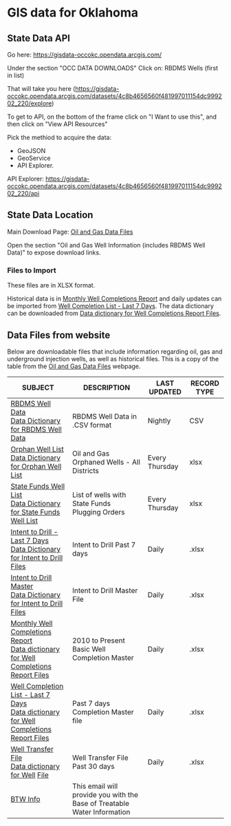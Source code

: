 # GIS data for Oklahoma

## State Data API

Go here: https://gisdata-occokc.opendata.arcgis.com/

Under the section "OCC DATA DOWNLOADS" Click on: RBDMS Wells (first in list)

That will take you here (https://gisdata-occokc.opendata.arcgis.com/datasets/4c8b4656560f481997011154dc999202_220/explore)

To get to API, on the bottom of the frame click on "I Want to use this", and then click on "View API Resources" 

Pick the methiod to acquire the data:
* GeoJSON
* GeoService
* API Explorer.

API Explorer: https://gisdata-occokc.opendata.arcgis.com/datasets/4c8b4656560f481997011154dc999202_220/api

## State Data Location

Main Download Page: [Oil and Gas Data Files](https://oklahoma.gov/occ/divisions/oil-gas/oil-gas-data.html)

Open the section "Oil and Gas Well Information (includes RBDMS Well Data)" to expose download links. 

### Files to Import

These files are in XLSX format.

Historical data is in [Monthly Well Completions Report](https://oklahoma.gov/content/dam/ok/en/occ/documents/og/ogdatafiles/completions-wells-formations-base.xlsx "2010 to Present Well Completions") and daily updates can be imported from [Well Completion List - Last 7 Days](https://oklahoma.gov/content/dam/ok/en/occ/documents/og/ogdatafiles/completions-wells-formations-daily.xlsx "Well Completion List Last 7 Days"). The data dictionary can be downloaded from [Data dictionary for Well Completions Report Files](https://oklahoma.gov/content/dam/ok/en/occ/documents/og/ogdatafiles/completions-wells-formations-data-dictionary.xlsx "Data dictionary for Well Completions Report Files").

## Data Files from website

Below are downloadable files that include information regarding oil, gas and underground injection wells, as well as historical files. This is a copy of the table from the [Oil and Gas Data Files](https://oklahoma.gov/occ/divisions/oil-gas/oil-gas-data.html) webpage.

| SUBJECT | DESCRIPTION | LAST UPDATED | RECORD TYPE |
|---------|-------------|--------------|-------------|
| [RBDMS Well Data](https://oklahoma.gov/content/dam/ok/en/occ/documents/og/ogdatafiles/rbdms-wells.csv "RBDMS well data in CSV format")<br>[Data Dictionary for RBDMS Well Data](https://oklahoma.gov/content/dam/ok/en/occ/documents/og/ogdatafiles/rbdms-wells-data-dictionary.xlsx "Data dictionary for RBDMS well data file") | RBDMS Well Data in .CSV format | Nightly | CSV |
| [Orphan Well List](https://oklahoma.gov/content/dam/ok/en/occ/documents/og/ogdatafiles/orphan-well-list.xlsx) <br>[Data Dictionary for Orphan Well List](https://oklahoma.gov/content/dam/ok/en/occ/documents/og/ogdatafiles/orphan-wells-data-dictionary.xlsx "Data Dictionary for Orphan Well List") | Oil and Gas Orphaned Wells - All Districts | Every Thursday | xlsx |
| [State Funds Well List](https://oklahoma.gov/content/dam/ok/en/occ/documents/og/ogdatafiles/stfd-well-list.xlsx) <br>[Data Dictionary for State Funds Well List](https://oklahoma.gov/content/dam/ok/en/occ/documents/og/ogdatafiles/stfd-wells-data-dictionary.xlsx "Data DIctionary for State Funds Well List") | List of wells with State Funds Plugging Orders | Every Thursday | xlsx |
| [Intent to Drill - Last 7 Days](https://oklahoma.gov/content/dam/ok/en/occ/documents/og/ogdatafiles/ITD-wells-formations-daily.xlsx) <br>[Data Dictionary for Intent to Drill Files](https://oklahoma.gov/content/dam/ok/en/occ/documents/og/ogdatafiles/itd-wells-formations-data-dictionary.xlsx "Data Dictionary for Intent to Drill Files") | Intent to Drill Past 7 days | Daily | .xlsx |
| [Intent to Drill Master](https://oklahoma.gov/content/dam/ok/en/occ/documents/og/ogdatafiles/ITD-wells-formations-base.xlsx)  <br>[Data Dictionary for Intent to Drill Files](https://oklahoma.gov/content/dam/ok/en/occ/documents/og/ogdatafiles/itd-wells-formations-data-dictionary.xlsx "Data Dictionary for Intent to Drill Files") | Intent to Drill Master File | Daily | .xlsx |
| [Monthly Well Completions Report](https://oklahoma.gov/content/dam/ok/en/occ/documents/og/ogdatafiles/completions-wells-formations-base.xlsx "2010 to Present Well Completions") <br>[Data dictionary for Well Completions Report Files](https://oklahoma.gov/content/dam/ok/en/occ/documents/og/ogdatafiles/completions-wells-formations-data-dictionary.xlsx "Data dictionary for Well Completions Report Files") | 2010 to Present Basic Well Completion Master | Daily | .xlsx |
| [Well Completion List - Last 7 Days](https://oklahoma.gov/content/dam/ok/en/occ/documents/og/ogdatafiles/completions-wells-formations-daily.xlsx "Well Completion List Last 7 Days") <br>[Data dictionary for Well Completions Report Files](https://oklahoma.gov/content/dam/ok/en/occ/documents/og/ogdatafiles/completions-wells-formations-data-dictionary.xlsx "Data dictionary for Well Completions Report Files") | Past 7 days Completion Master file | Daily | .xlsx |
| [Well Transfer File](https://oklahoma.gov/content/dam/ok/en/occ/documents/og/ogdatafiles/well-transfers-daily.xlsx "Weekly Well Transfer") <br>[Data dictionary for Well](https://oklahoma.gov/content/dam/ok/en/occ/documents/og/ogdatafiles/well-transfers-data-dictionary.xlsx "Data dictionary for Well Transfer File") [File](https://oklahoma.gov/content/dam/ok/en/occ/documents/og/ogdatafiles/well-transfers-data-dictionary.xlsx "Data dictionary for Well Transfer File") | Well Transfer File Past 30 days | Daily | .xlsx |
| [BTW Info](mailto:ogbtw@occ.ok.gov) | This email will provide you with the Base of Treatable Water Information |  |  |

